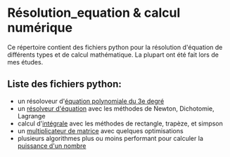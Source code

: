 # Résolution_equation & calcul numérique
Ce répertoire contient des fichiers python pour la résolution d'équation de différents types et de calcul mathématique.
La plupart ont été fait lors de mes études.

## Liste des fichiers python:
- un résoloveur d'[équation polynomiale du 3e degré](equadu3edegres.py)
- un [résolveur d'équation](resolutionequation.py) avec les méthodes de Newton, Dichotomie, Lagrange
- calcul d'[intégrale](intégrale.py) avec les méthodes de rectangle, trapèze, et simpson
- un [multiplicateur de matrice](multmatrice.py) avec quelques optimisations 
- plusieurs algorithmes plus ou moins performant pour calculer la [puissance d'un nombre](puissance.py)  
